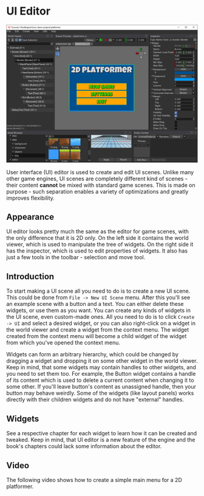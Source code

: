 # UI Editor

![UI Editor](ui_editor.png)

User interface (UI) editor is used to create and edit UI scenes. Unlike many other game engines, UI scenes are
completely different kind of scenes - their content **cannot** be mixed with standard game scenes. This is
made on purpose - such separation enables a variety of optimizations and greatly improves flexibility.

## Appearance

UI editor looks pretty much the same as the editor for game scenes, with the only difference that it is
2D only. On the left side it contains the world viewer, which is used to manipulate the tree of widgets.
On the right side it has the inspector, which is used to edit properties of widgets. It also has just a
few tools in the toolbar - selection and move tool.

## Introduction

To start making a UI scene all you need to do is to create a new UI scene. This could be done from
`File -> New UI Scene` menu. After this you'll see an example scene with a button and a text. You can either
delete these widgets, or use them as you want. You can create any kinds of widgets in the UI scene, even
custom-made ones. All you need to do is to click `Create -> UI` and select a desired widget, or you can also
right-click on a widget in the world viewer and create a widget from the context menu. The widget created
from the context menu will become a child widget of the widget from which you've opened the context menu.

Widgets can form an arbitrary hierarchy, which could be changed by dragging a widget and dropping it on some
other widget in the world viewer. Keep in mind, that some widgets may contain handles to other widgets, and
you need to set them too. For example, the Button widget contains a handle of its content which is used to
delete a current content when changing it to some other. If you'll leave button's content as unassigned handle,
then your button may behave weirdly. Some of the widgets (like layout panels) works directly with their
children widgets and do not have "external" handles.

## Widgets

See a respective chapter for each widget to learn how it can be created and tweaked. Keep in mind, that UI
editor is a new feature of the engine and the book's chapters could lack some information about the editor.

## Video

The following video shows how to create a simple main menu for a 2D platformer.

